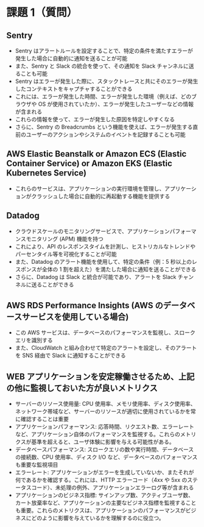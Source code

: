 # 課題 1（質問）

## Sentry

- Sentry はアラートルールを設定することで、特定の条件を満たすエラーが発生した場合に自動的に通知を送ることが可能
- また、Sentry と Slack の統合を使って、その通知を Slack チャンネルに送ることも可能
- Sentry はエラーが発生した際に、スタックトレースと共にそのエラーが発生したコンテキストをキャプチャすることができる
- これには、エラーが発生した時間、エラーが発生した環境（例えば、どのブラウザや OS が使用されていたか）、エラーが発生したユーザーなどの情報が含まれる
- これらの情報を使って、エラーが発生した原因を特定しやすくなる
- さらに、Sentry の Breadcrumbs という機能を使えば、エラーが発生する直前のユーザーのアクションやシステムのイベントを記録することも可能

## AWS Elastic Beanstalk or Amazon ECS (Elastic Container Service) or Amazon EKS (Elastic Kubernetes Service)

- これらのサービスは、アプリケーションの実行環境を管理し、アプリケーションがクラッシュした場合に自動的に再起動する機能を提供する

## Datadog

- クラウドスケールのモニタリングサービスで、アプリケーションパフォーマンスモニタリング (APM) 機能を持つ
- これにより、API のレスポンスタイムを計測し、ヒストリカルなトレンドやパーセンタイル等を可視化することが可能
- また、Datadog のアラート機能を使用して、特定の条件（例：5 秒以上のレスポンスが全体の 1 割を超えた）を満たした場合に通知を送ることができる
- さらに、Datadog は Slack と統合が可能であり、アラートを Slack チャンネルに送ることができる

## AWS RDS Performance Insights (AWS のデータベースサービスを使用している場合)

- この AWS サービスは、データベースのパフォーマンスを監視し、スロークエリを識別する
- また、CloudWatch と組み合わせて特定のアラートを設定し、そのアラートを SNS 経由で Slack に通知することができる

## WEB アプリケーションを安定稼働させるため、上記の他に監視しておいた方が良いメトリクス

- サーバーのリソース使用量: CPU 使用率、メモリ使用率、ディスク使用率、ネットワーク帯域など、サーバーのリソースが適切に使用されているかを常に確認することは重要
- アプリケーションパフォーマンス: 応答時間、リクエスト数、エラーレートなど、アプリケーション自体のパフォーマンスを監視する。これらのメトリクスが基準を超えると、ユーザ体験に影響を与える可能性がある。
- データベースパフォーマンス: スロークエリの数や実行時間、データベースの接続数、CPU 使用率、ディスク I/O など、データベースのパフォーマンスも重要な監視項目
- エラーレート: アプリケーションがエラーを生成していないか、またそれが何であるかを確認する。これには、HTTP エラーコード（4xx や 5xx のステータスコード）、未処理の例外、アプリケーションエラーログ等が含まれる
- アプリケーションのビジネス指標: サインアップ数、アクティブユーザ数、カート放棄率など、アプリケーションの主要なビジネス指標を監視することも重要。これらのメトリクスは、アプリケーションのパフォーマンスがビジネスにどのように影響を与えているかを理解するのに役立つ。
